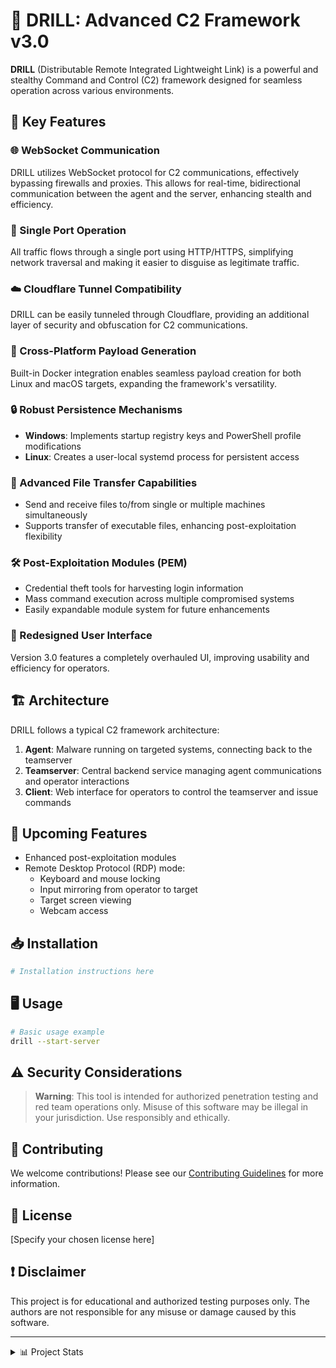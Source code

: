 # 🎯 DRILL: Advanced C2 Framework v3.0

**DRILL** (Distributable Remote Integrated Lightweight Link) is a powerful and stealthy Command and Control (C2) framework designed for seamless operation across various environments.

## 🚀 Key Features

### 🌐 WebSocket Communication
DRILL utilizes WebSocket protocol for C2 communications, effectively bypassing firewalls and proxies. This allows for real-time, bidirectional communication between the agent and the server, enhancing stealth and efficiency.

### 🔌 Single Port Operation
All traffic flows through a single port using HTTP/HTTPS, simplifying network traversal and making it easier to disguise as legitimate traffic.

### ☁️ Cloudflare Tunnel Compatibility
DRILL can be easily tunneled through Cloudflare, providing an additional layer of security and obfuscation for C2 communications.

### 🐳 Cross-Platform Payload Generation
Built-in Docker integration enables seamless payload creation for both Linux and macOS targets, expanding the framework's versatility.

### 🔒 Robust Persistence Mechanisms
- **Windows**: Implements startup registry keys and PowerShell profile modifications
- **Linux**: Creates a user-local systemd process for persistent access

### 📂 Advanced File Transfer Capabilities
- Send and receive files to/from single or multiple machines simultaneously
- Supports transfer of executable files, enhancing post-exploitation flexibility

### 🛠️ Post-Exploitation Modules (PEM)
- Credential theft tools for harvesting login information
- Mass command execution across multiple compromised systems
- Easily expandable module system for future enhancements

### 🎨 Redesigned User Interface
Version 3.0 features a completely overhauled UI, improving usability and efficiency for operators.

## 🏗️ Architecture

DRILL follows a typical C2 framework architecture:

1. **Agent**: Malware running on targeted systems, connecting back to the teamserver
2. **Teamserver**: Central backend service managing agent communications and operator interactions
3. **Client**: Web interface for operators to control the teamserver and issue commands

## 🔮 Upcoming Features

- Enhanced post-exploitation modules
- Remote Desktop Protocol (RDP) mode:
  - Keyboard and mouse locking
  - Input mirroring from operator to target
  - Target screen viewing
  - Webcam access

## 📥 Installation

```bash
# Installation instructions here
```

## 🖥️ Usage

```bash
# Basic usage example
drill --start-server
```

## ⚠️ Security Considerations

> **Warning**: This tool is intended for authorized penetration testing and red team operations only. Misuse of this software may be illegal in your jurisdiction. Use responsibly and ethically.

## 🤝 Contributing

We welcome contributions! Please see our [Contributing Guidelines](CONTRIBUTING.md) for more information.

## 📜 License

[Specify your chosen license here]

## ❗ Disclaimer

This project is for educational and authorized testing purposes only. The authors are not responsible for any misuse or damage caused by this software.

---

<details>
<summary>📊 Project Stats</summary>

- **Version**: 3.0
- **Last Updated**: [Date]
- **Contributors**: [Number]
- **Stars**: [Number]
- **Forks**: [Number]

</details>
